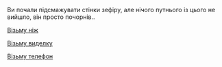 Ви почали підсмажувати стінки зефіру, але нічого путнього із цього не вийшло, він просто почорнів..

[Візьму ніж](../lace/knife/knife.md)

[Візьму виделку](../lace/fork/fork.md)

[Візьму телефон](../lace/phone/phone.md)